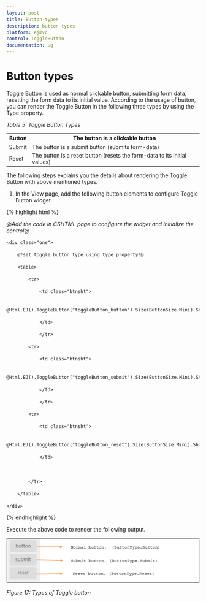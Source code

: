 ```yaml
---
layout: post
title: Button-types
description: button types
platform: ejmvc
control: ToggleButton
documentation: ug
---
```


# Button types

Toggle Button is used as normal clickable button, submitting form data, resetting the form data to its initial value. According to the usage of button, you can render the Toggle Button in the following three types by using the Type property.

_Table 5: Toggle Button Types_

<table>
<tr>
<th>
Button</th><th>
The button is a clickable button </th></tr>
<tr>
<td>
Submit</td><td>
The button is a submit button (submits form-data)</td></tr>
<tr>
<td>
Reset    </td><td>
The button is a reset button (resets the form-data to its initial values)</td></tr>
</table>


The following steps explains you the details about rendering the Toggle Button with above mentioned types. 

1. In the View page, add the following button elements to configure Toggle Button widget.




{% highlight html %}

@*Add the code in CSHTML page to configure the widget and initialize the control*@



    <div class="one">

        @*set toggle button type using type property*@

        <table>

            <tr>

                <td class="btnsht">

                    @Html.EJ().ToggleButton("toggleButton_button").Size(ButtonSize.Mini).ShowRoundedCorner(true).ContentType(ContentType.TextOnly).DefaultText("button").ActiveText("Next").Type(ButtonType.Button)

                </td>

                </tr>

            <tr>

                <td class="btnsht">

                    @Html.EJ().ToggleButton("toggleButton_submit").Size(ButtonSize.Mini).ShowRoundedCorner(true).ContentType(ContentType.TextOnly).DefaultText("submit").ActiveText("Next").Type(ButtonType.Submit)

                </td>

                </tr>

            <tr>

                <td class="btnsht">

                    @Html.EJ().ToggleButton("toggleButton_reset").Size(ButtonSize.Mini).ShowRoundedCorner(true).ContentType(ContentType.TextOnly).DefaultText("reset").ActiveText("Next").Type(ButtonType.Reset)

                </td>



            </tr>

        </table>

    </div>


{% endhighlight %}


Execute the above code to render the following output.

![](Button-types_images/Button-types_img1.png)


_Figure 17: Types of Toggle button_



